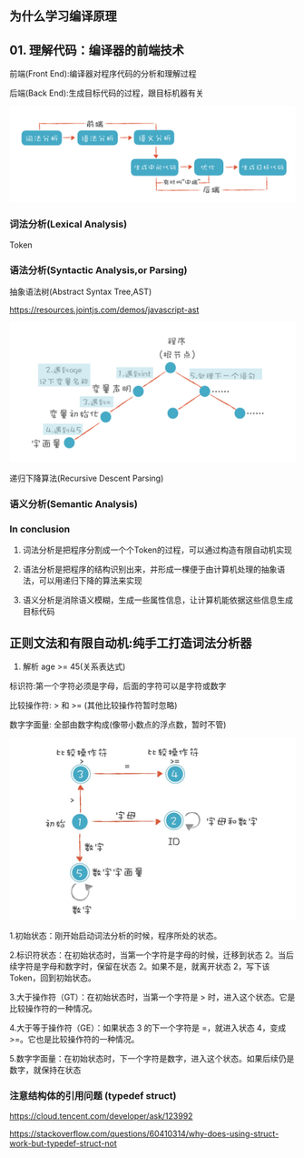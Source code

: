 ## 为什么学习编译原理

## 01. 理解代码：编译器的前端技术

前端(Front End):编译器对程序代码的分析和理解过程

后端(Back End):生成目标代码的过程，跟目标机器有关

![01_01](../assets/geek/01_01.jpg)

### 词法分析(Lexical Analysis)

Token 

### 语法分析(Syntactic Analysis,or Parsing)

抽象语法树(Abstract Syntax Tree,AST)

https://resources.jointjs.com/demos/javascript-ast

![01_02](../assets/geek/01_02.jpg)

递归下降算法(Recursive Descent Parsing)

### 语义分析(Semantic Analysis)

### In conclusion

1. 词法分析是把程序分割成一个个Token的过程，可以通过构造有限自动机实现

2. 语法分析是把程序的结构识别出来，并形成一棵便于由计算机处理的抽象语法，可以用递归下降的算法来实现

3. 语义分析是消除语义模糊，生成一些属性信息，让计算机能依据这些信息生成目标代码

## 正则文法和有限自动机:纯手工打造词法分析器

1. 解析 age >= 45(关系表达式)

标识符:第一个字符必须是字母，后面的字符可以是字符或数字

比较操作符: > 和 >= (其他比较操作符暂时忽略)

数字字面量: 全部由数字构成(像带小数点的浮点数，暂时不管)

![02_01](../assets/geek/02_01.jpg)

1.初始状态：刚开始启动词法分析的时候，程序所处的状态。

2.标识符状态：在初始状态时，当第一个字符是字母的时候，迁移到状态 2。当后续字符是字母和数字时，保留在状态 2。如果不是，就离开状态 2，写下该 Token，回到初始状态。

3.大于操作符（GT）：在初始状态时，当第一个字符是 > 时，进入这个状态。它是比较操作符的一种情况。

4.大于等于操作符（GE）：如果状态 3 的下一个字符是 =，就进入状态 4，变成 >=。它也是比较操作符的一种情况。

5.数字字面量：在初始状态时，下一个字符是数字，进入这个状态。如果后续仍是数字，就保持在状态

### 注意结构体的引用问题 (typedef struct)

https://cloud.tencent.com/developer/ask/123992

https://stackoverflow.com/questions/60410314/why-does-using-struct-work-but-typedef-struct-not


